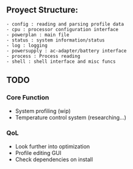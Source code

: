 
## Proyect Structure:
    - config : reading and parsing profile data
    - cpu : processor configuration interface
    - powerplan : main file
    - status : system information/status
    - log : logging
    - powersupply : ac-adapter/battery interface
    - process : Process reading
    - shell : shell interface and misc funcs


## TODO

### Core Function
- System profiling (wip)
- Temperature control system (researching...)

### QoL
- Look further into optimization
- Profile editing GUI
- Check dependencies on install